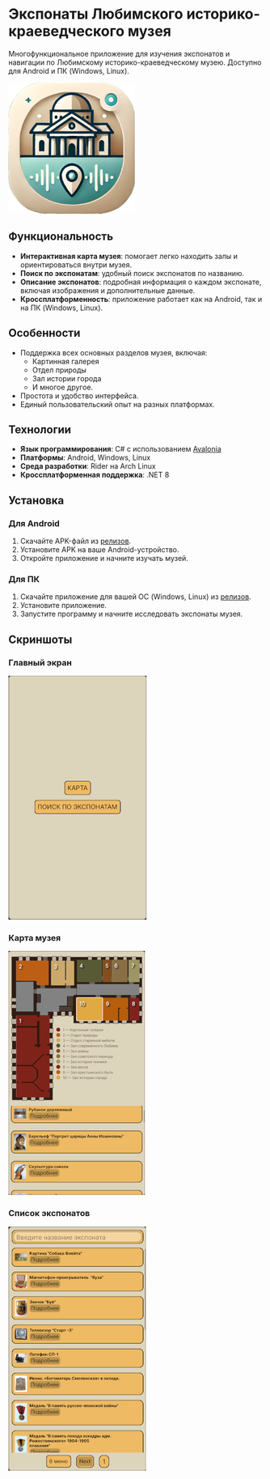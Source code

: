 
# Экспонаты Любимского историко-краеведческого музея

Многофункциональное приложение для изучения экспонатов и навигации по Любимскому историко-краеведческому музею. Доступно для Android и ПК (Windows, Linux).

![Скриншот приложения](screenshots/icon_guide.png)

## Функциональность
- **Интерактивная карта музея**: помогает легко находить залы и ориентироваться внутри музея.
- **Поиск по экспонатам**: удобный поиск экспонатов по названию.
- **Описание экспонатов**: подробная информация о каждом экспонате, включая изображения и дополнительные данные.
- **Кроссплатформенность**: приложение работает как на Android, так и на ПК (Windows, Linux).

## Особенности
- Поддержка всех основных разделов музея, включая:
  - Картинная галерея
  - Отдел природы
  - Зал истории города
  - И многое другое.
- Простота и удобство интерфейса.
- Единый пользовательский опыт на разных платформах.


## Технологии
- **Язык программирования**: C# с использованием [Avalonia](https://avaloniaui.net/)
- **Платформы**: Android, Windows, Linux
- **Среда разработки**: Rider на Arch Linux
- **Кроссплатформенная поддержка**: .NET 8

## Установка
### Для Android
1. Скачайте APK-файл из [релизов](https://github.com/X-Jedi-Knight-X/Guide-for-museum/releases/tag/1.0).
2. Установите APK на ваше Android-устройство.
3. Откройте приложение и начните изучать музей.

### Для ПК
1. Скачайте приложение для вашей ОС (Windows, Linux) из [релизов](https://github.com/X-Jedi-Knight-X/Guide-for-museum/releases/tag/1.0).
2. Установите приложение.
3. Запустите программу и начните исследовать экспонаты музея.

## Скриншоты
### Главный экран
![Главный экран](screenshots/menu.png)

### Карта музея
![Карта музея](screenshots/map.png)

### Список экспонатов
![Список экспонатов](screenshots/exhibits.png)


